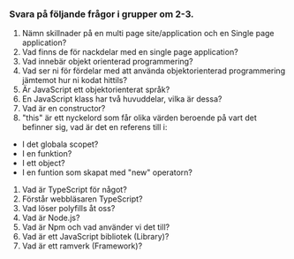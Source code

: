 ### Svara på följande frågor i grupper om 2-3.
1. Nämn skillnader på en multi page site/application och en Single page application?
1. Vad finns de för nackdelar med en single page application?
1. Vad innebär objekt orienterad programmering?
1. Vad ser ni för fördelar med att använda objektorienterad programmering jämtemot hur ni kodat hittils?
1. Är JavaScript ett objektorienterat språk?
1. En JavaScript klass har två huvuddelar, vilka är dessa?
1. Vad är en constructor?
1. "this" är ett nyckelord som får olika värden beroende på vart det befinner sig, vad är det en referens till i:
  * I det globala scopet?
  * I en funktion?
  * I ett object?
  * I en funtion som skapat med "new" operatorn?
1. Vad är TypeScript för något?
11. Förstår webbläsaren TypeScript?
11. Vad löser polyfills åt oss?
11. Vad är Node.js?
11. Vad är Npm och vad använder vi det till?
11. Vad är ett JavaScript bibliotek (Library)?
11. Vad är ett ramverk (Framework)?

